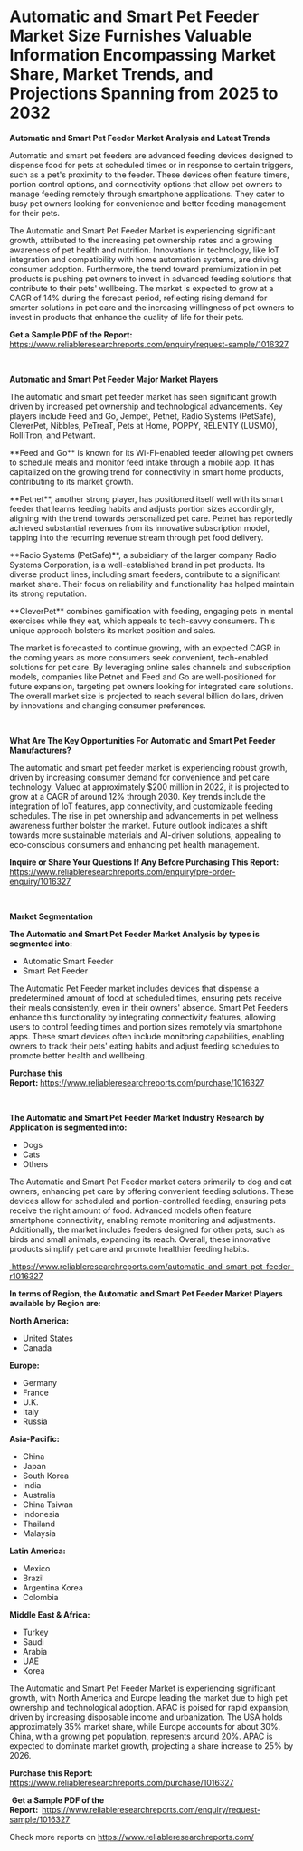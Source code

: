 <p><h1>Automatic and Smart Pet Feeder Market Size Furnishes Valuable Information Encompassing Market Share, Market Trends, and Projections Spanning from 2025 to 2032</h1></p><p><strong>Automatic and Smart Pet Feeder Market Analysis and Latest Trends</strong></p>
<p><p>Automatic and smart pet feeders are advanced feeding devices designed to dispense food for pets at scheduled times or in response to certain triggers, such as a pet's proximity to the feeder. These devices often feature timers, portion control options, and connectivity options that allow pet owners to manage feeding remotely through smartphone applications. They cater to busy pet owners looking for convenience and better feeding management for their pets.</p><p>The Automatic and Smart Pet Feeder Market is experiencing significant growth, attributed to the increasing pet ownership rates and a growing awareness of pet health and nutrition. Innovations in technology, like IoT integration and compatibility with home automation systems, are driving consumer adoption. Furthermore, the trend toward premiumization in pet products is pushing pet owners to invest in advanced feeding solutions that contribute to their pets' wellbeing. The market is expected to grow at a CAGR of 14% during the forecast period, reflecting rising demand for smarter solutions in pet care and the increasing willingness of pet owners to invest in products that enhance the quality of life for their pets.</p></p>
<p><strong>Get a Sample PDF of the Report:&nbsp;</strong> <a href="https://www.reliableresearchreports.com/enquiry/request-sample/1016327?utm_campaign=3309&utm_medium=2&utm_source=Github&utm_content=ia&utm_term=10042025&utm_id=automatic-and-smart-pet-feeder">https://www.reliableresearchreports.com/enquiry/request-sample/1016327</a></p>
<p>&nbsp;</p>
<p><strong>Automatic and Smart Pet Feeder Major Market Players</strong></p>
<p><p>The automatic and smart pet feeder market has seen significant growth driven by increased pet ownership and technological advancements. Key players include Feed and Go, Jempet, Petnet, Radio Systems (PetSafe), CleverPet, Nibbles, PeTreaT, Pets at Home, POPPY, RELENTY (LUSMO), RolliTron, and Petwant.</p><p>**Feed and Go** is known for its Wi-Fi-enabled feeder allowing pet owners to schedule meals and monitor feed intake through a mobile app. It has capitalized on the growing trend for connectivity in smart home products, contributing to its market growth.</p><p>**Petnet**, another strong player, has positioned itself well with its smart feeder that learns feeding habits and adjusts portion sizes accordingly, aligning with the trend towards personalized pet care. Petnet has reportedly achieved substantial revenues from its innovative subscription model, tapping into the recurring revenue stream through pet food delivery.</p><p>**Radio Systems (PetSafe)**, a subsidiary of the larger company Radio Systems Corporation, is a well-established brand in pet products. Its diverse product lines, including smart feeders, contribute to a significant market share. Their focus on reliability and functionality has helped maintain its strong reputation.</p><p>**CleverPet** combines gamification with feeding, engaging pets in mental exercises while they eat, which appeals to tech-savvy consumers. This unique approach bolsters its market position and sales.</p><p>The market is forecasted to continue growing, with an expected CAGR in the coming years as more consumers seek convenient, tech-enabled solutions for pet care. By leveraging online sales channels and subscription models, companies like Petnet and Feed and Go are well-positioned for future expansion, targeting pet owners looking for integrated care solutions. The overall market size is projected to reach several billion dollars, driven by innovations and changing consumer preferences.</p></p>
<p>&nbsp;</p>
<p><strong>What Are The Key Opportunities For Automatic and Smart Pet Feeder Manufacturers?</strong></p>
<p><p>The automatic and smart pet feeder market is experiencing robust growth, driven by increasing consumer demand for convenience and pet care technology. Valued at approximately $200 million in 2022, it is projected to grow at a CAGR of around 12% through 2030. Key trends include the integration of IoT features, app connectivity, and customizable feeding schedules. The rise in pet ownership and advancements in pet wellness awareness further bolster the market. Future outlook indicates a shift towards more sustainable materials and AI-driven solutions, appealing to eco-conscious consumers and enhancing pet health management.</p></p>
<p><strong>Inquire or Share Your Questions If Any Before Purchasing This Report:</strong> <a href="https://www.reliableresearchreports.com/enquiry/pre-order-enquiry/1016327?utm_campaign=3309&utm_medium=2&utm_source=Github&utm_content=ia&utm_term=10042025&utm_id=automatic-and-smart-pet-feeder">https://www.reliableresearchreports.com/enquiry/pre-order-enquiry/1016327</a></p>
<p>&nbsp;</p>
<p><strong>Market Segmentation</strong></p>
<p><strong>The Automatic and Smart Pet Feeder Market Analysis by types is segmented into:</strong></p>
<p><ul><li>Automatic Smart Feeder</li><li>Smart Pet Feeder</li></ul></p>
<p><p>The Automatic Pet Feeder market includes devices that dispense a predetermined amount of food at scheduled times, ensuring pets receive their meals consistently, even in their owners' absence. Smart Pet Feeders enhance this functionality by integrating connectivity features, allowing users to control feeding times and portion sizes remotely via smartphone apps. These smart devices often include monitoring capabilities, enabling owners to track their pets' eating habits and adjust feeding schedules to promote better health and wellbeing.</p></p>
<p><strong>Purchase this Report:&nbsp;</strong><a href="https://www.reliableresearchreports.com/purchase/1016327?utm_campaign=3309&utm_medium=2&utm_source=Github&utm_content=ia&utm_term=10042025&utm_id=automatic-and-smart-pet-feeder">https://www.reliableresearchreports.com/purchase/1016327</a></p>
<p>&nbsp;</p>
<p><strong>The Automatic and Smart Pet Feeder Market Industry Research by Application is segmented into:</strong></p>
<p><ul><li>Dogs</li><li>Cats</li><li>Others</li></ul></p>
<p><p>The Automatic and Smart Pet Feeder market caters primarily to dog and cat owners, enhancing pet care by offering convenient feeding solutions. These devices allow for scheduled and portion-controlled feeding, ensuring pets receive the right amount of food. Advanced models often feature smartphone connectivity, enabling remote monitoring and adjustments. Additionally, the market includes feeders designed for other pets, such as birds and small animals, expanding its reach. Overall, these innovative products simplify pet care and promote healthier feeding habits.</p></p>
<p><a href="https://www.reliableresearchreports.com/automatic-and-smart-pet-feeder-r1016327?utm_campaign=3309&utm_medium=2&utm_source=Github&utm_content=ia&utm_term=10042025&utm_id=automatic-and-smart-pet-feeder">&nbsp;https://www.reliableresearchreports.com/automatic-and-smart-pet-feeder-r1016327</a></p>
<p><strong>In terms of Region, the Automatic and Smart Pet Feeder Market Players available by Region are:</strong></p>
<p>
    <p> <strong> North America: </strong>
        <ul>
            <li>United States</li>
            <li>Canada</li>
        </ul>
        </p> 
    <p> <strong> Europe: </strong>
        <ul>
            <li>Germany</li>
            <li>France</li>
            <li>U.K.</li>
            <li>Italy</li>
            <li>Russia</li>
        </ul>
        </p> 
    <p> <strong> Asia-Pacific: </strong>
        <ul>
            <li>China</li>
            <li>Japan</li>
            <li>South Korea</li>
            <li>India</li>
            <li>Australia</li>
            <li>China Taiwan</li>
            <li>Indonesia</li>
            <li>Thailand</li>
            <li>Malaysia</li>
        </ul>
        </p> 
    <p> <strong> Latin America: </strong>
        <ul>
            <li>Mexico</li>
            <li>Brazil</li>
            <li>Argentina Korea</li>
            <li>Colombia</li>
        </ul>
        </p> 
    <p> <strong> Middle East & Africa: </strong>
        <ul>
            <li>Turkey</li>
            <li>Saudi</li>
            <li>Arabia</li>
            <li>UAE</li>
            <li>Korea</li>
        </ul>
    </p>
    </p>
<p><p>The Automatic and Smart Pet Feeder Market is experiencing significant growth, with North America and Europe leading the market due to high pet ownership and technological adoption. APAC is poised for rapid expansion, driven by increasing disposable income and urbanization. The USA holds approximately 35% market share, while Europe accounts for about 30%. China, with a growing pet population, represents around 20%. APAC is expected to dominate market growth, projecting a share increase to 25% by 2026.</p></p>
<p><strong>Purchase this Report: </strong><a href="https://www.reliableresearchreports.com/purchase/1016327?utm_campaign=3309&utm_medium=2&utm_source=Github&utm_content=ia&utm_term=10042025&utm_id=automatic-and-smart-pet-feeder">https://www.reliableresearchreports.com/purchase/1016327</a></p>
<p>&nbsp;<strong>Get a Sample PDF of the Report:&nbsp;&nbsp;</strong><a href="https://www.reliableresearchreports.com/enquiry/request-sample/1016327?utm_campaign=3309&utm_medium=2&utm_source=Github&utm_content=ia&utm_term=10042025&utm_id=automatic-and-smart-pet-feeder">https://www.reliableresearchreports.com/enquiry/request-sample/1016327</a></p>
<p><strong></strong></p>
<p>Check more reports on <a href="https://www.reliableresearchreports.com/?utm_campaign=3309&utm_medium=2&utm_source=Github&utm_content=ia&utm_term=10042025&utm_id=automatic-and-smart-pet-feeder">https://www.reliableresearchreports.com/</a></p>